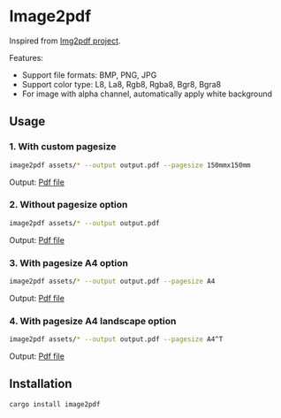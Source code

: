 # Image2pdf

Inspired from [Img2pdf project](https://github.com/josch/img2pdf).

Features:

- Support file formats: BMP, PNG, JPG
- Support color type: L8, La8, Rgb8, Rgba8, Bgr8, Bgra8
- For image with alpha channel, automatically apply white background

## Usage

### 1. With custom pagesize

```bash
image2pdf assets/* --output output.pdf --pagesize 150mmx150mm
```

Output: [Pdf file](./assets/outputs/with_custom_pagesize.pdf)

### 2. Without pagesize option

```bash
image2pdf assets/* --output output.pdf
```

Output: [Pdf file](./assets/outputs/without_pagesize.pdf)

### 3. With pagesize A4 option

```bash
image2pdf assets/* --output output.pdf --pagesize A4
```

Output: [Pdf file](./assets/outputs/with_pagesize_A4.pdf)

### 4. With pagesize A4 landscape option

```bash
image2pdf assets/* --output output.pdf --pagesize A4^T
```

Output: [Pdf file](./assets/outputs/with_pagesize_A4_landscape.pdf)

## Installation

```bash
cargo install image2pdf
```
